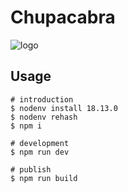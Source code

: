 # Chupacabra

![logo](images/logo.png)

## Usage

```
# introduction
$ nodenv install 18.13.0
$ nodenv rehash
$ npm i

# development
$ npm run dev

# publish
$ npm run build
```
